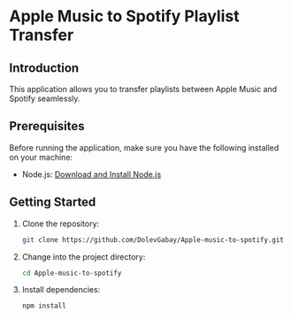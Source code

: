 # Apple Music to Spotify Playlist Transfer

## Introduction

This application allows you to transfer playlists between Apple Music and Spotify seamlessly.

## Prerequisites

Before running the application, make sure you have the following installed on your machine:

- Node.js: [Download and Install Node.js](https://nodejs.org/)

## Getting Started

1. Clone the repository:

    ```bash
    git clone https://github.com/DolevGabay/Apple-music-to-spotify.git
    ```

2. Change into the project directory:

    ```bash
    cd Apple-music-to-spotify
    ```

3. Install dependencies:

    ```bash
    npm install
    ```


